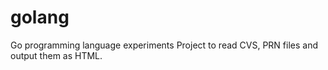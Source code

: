 # golang
Go programming language experiments
Project to read CVS, PRN files and output them as HTML.
